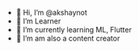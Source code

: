 - 👋 Hi, I’m @akshaynot
- 👀 I’m Learner
- 🌱 I’m currently learning ML, Flutter 
- 💞️ I’m am also a content creator


<!---
akshaynot/akshaynot is a ✨ special ✨ repository because its `README.md` (this file) appears on your GitHub profile.
You can click the Preview link to take a look at your changes.
--->
